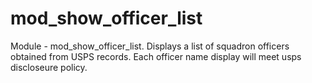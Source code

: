 # mod_show_officer_list
 Module - mod_show_officer_list.  Displays a list of squadron officers obtained from USPS records.  Each officer name display will meet usps discloseure policy.
